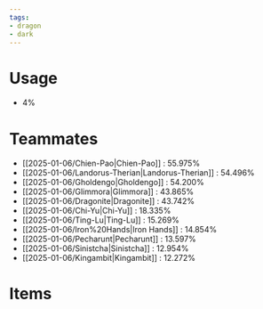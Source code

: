 ```yaml
---
tags:
- dragon
- dark
---
```

# Usage
- 4%
# Teammates
- [[2025-01-06/Chien-Pao|Chien-Pao]] : 55.975%
- [[2025-01-06/Landorus-Therian|Landorus-Therian]] : 54.496%
- [[2025-01-06/Gholdengo|Gholdengo]] : 54.200%
- [[2025-01-06/Glimmora|Glimmora]] : 43.865%
- [[2025-01-06/Dragonite|Dragonite]] : 43.742%
- [[2025-01-06/Chi-Yu|Chi-Yu]] : 18.335%
- [[2025-01-06/Ting-Lu|Ting-Lu]] : 15.269%
- [[2025-01-06/Iron%20Hands|Iron Hands]] : 14.854%
- [[2025-01-06/Pecharunt|Pecharunt]] : 13.597%
- [[2025-01-06/Sinistcha|Sinistcha]] : 12.954%
- [[2025-01-06/Kingambit|Kingambit]] : 12.272%
# Items